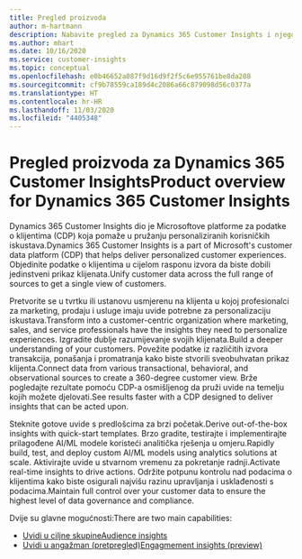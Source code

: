 ```yaml
---
title: Pregled proizvoda
author: m-hartmann
description: Nabavite pregled za Dynamics 365 Customer Insights i njegove mogućnosti.
ms.author: mhart
ms.date: 10/16/2020
ms.service: customer-insights
ms.topic: conceptual
ms.openlocfilehash: e0b46652a087f9d16d9f2f5c6e955761be8da208
ms.sourcegitcommit: cf9b78559ca189d4c2086a66c879098d56c0377a
ms.translationtype: HT
ms.contentlocale: hr-HR
ms.lasthandoff: 11/03/2020
ms.locfileid: "4405348"
---
```

# <a name="product-overview-for-dynamics-365-customer-insights"></a><span data-ttu-id="e324a-103">Pregled proizvoda za Dynamics 365 Customer Insights</span><span class="sxs-lookup"><span data-stu-id="e324a-103">Product overview for Dynamics 365 Customer Insights</span></span>

<span data-ttu-id="e324a-104">Dynamics 365 Customer Insights dio je Microsoftove platforme za podatke o klijentima (CDP) koja pomaže u pružanju personaliziranih korisničkih iskustava.</span><span class="sxs-lookup"><span data-stu-id="e324a-104">Dynamics 365 Customer Insights is a part of Microsoft's customer data platform (CDP) that helps deliver personalized customer experiences.</span></span> <span data-ttu-id="e324a-105">Objedinite podatke o klijentima u cijelom rasponu izvora da biste dobili jedinstveni prikaz klijenata.</span><span class="sxs-lookup"><span data-stu-id="e324a-105">Unify customer data across the full range of sources to get a single view of customers.</span></span> 

<span data-ttu-id="e324a-106">Pretvorite se u tvrtku ili ustanovu usmjerenu na klijenta u kojoj profesionalci za marketing, prodaju i usluge imaju uvide potrebne za personalizaciju iskustava.</span><span class="sxs-lookup"><span data-stu-id="e324a-106">Transform into a customer-centric organization where marketing, sales, and service professionals have the insights they need to personalize experiences.</span></span> <span data-ttu-id="e324a-107">Izgradite dublje razumijevanje svojih klijenata.</span><span class="sxs-lookup"><span data-stu-id="e324a-107">Build a deeper understanding of your customers.</span></span> <span data-ttu-id="e324a-108">Povežite podatke iz različitih izvora transakcija, ponašanja i promatranja kako biste stvorili sveobuhvatan prikaz klijenta.</span><span class="sxs-lookup"><span data-stu-id="e324a-108">Connect data from various transactional, behavioral, and observational sources to create a 360-degree customer view.</span></span> <span data-ttu-id="e324a-109">Brže pogledajte rezultate pomoću CDP-a osmišljenog da pruži uvide na temelju kojih možete djelovati.</span><span class="sxs-lookup"><span data-stu-id="e324a-109">See results faster with a CDP designed to deliver insights that can be acted upon.</span></span> 

<span data-ttu-id="e324a-110">Steknite gotove uvide s predlošcima za brzi početak.</span><span class="sxs-lookup"><span data-stu-id="e324a-110">Derive out-of-the-box insights with quick-start templates.</span></span> <span data-ttu-id="e324a-111">Brzo gradite, testirajte i implementirajte prilagođene AI/ML modele koristeći analitička rješenja u omjeru.</span><span class="sxs-lookup"><span data-stu-id="e324a-111">Rapidly build, test, and deploy custom AI/ML models using analytics solutions at scale.</span></span> <span data-ttu-id="e324a-112">Aktivirajte uvide u stvarnom vremenu za pokretanje radnji.</span><span class="sxs-lookup"><span data-stu-id="e324a-112">Activate real-time insights to drive actions.</span></span> <span data-ttu-id="e324a-113">Održite potpunu kontrolu nad podacima o klijentima kako biste osigurali najvišu razinu upravljanja i usklađenosti s podacima.</span><span class="sxs-lookup"><span data-stu-id="e324a-113">Maintain full control over your customer data to ensure the highest level of data governance and compliance.</span></span> 

<span data-ttu-id="e324a-114">Dvije su glavne mogućnosti:</span><span class="sxs-lookup"><span data-stu-id="e324a-114">There are two main capabilities:</span></span> 

- [<span data-ttu-id="e324a-115">Uvidi u ciljne skupine</span><span class="sxs-lookup"><span data-stu-id="e324a-115">Audience insights</span></span>](audience-insights/overview.md)
- [<span data-ttu-id="e324a-116">Uvidi u angažman (pretpregled)</span><span class="sxs-lookup"><span data-stu-id="e324a-116">Engagmement insights (preview)</span></span>](engagement-insights/index.yml)
 